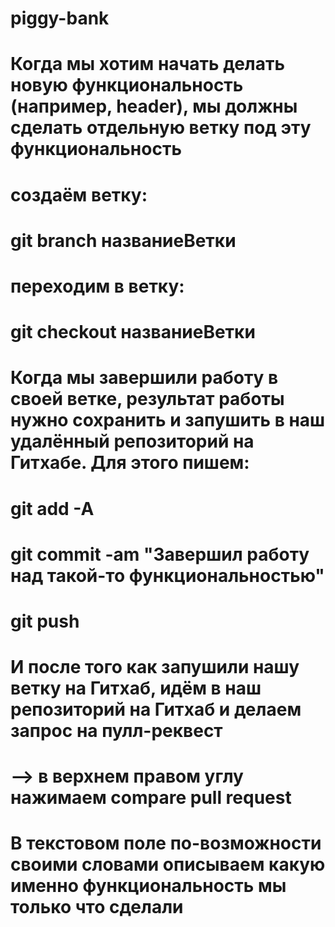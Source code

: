 # piggy-bank

# Когда мы хотим начать делать новую функциональность (например, header), мы должны сделать отдельную ветку под эту функциональность

# создаём ветку:

# git branch названиеВетки

# переходим в ветку:

# git checkout названиеВетки

#

# Когда мы завершили работу в своей ветке, результат работы нужно сохранить и запушить в наш удалённый репозиторий на Гитхабе. Для этого пишем:

# git add -A

# git commit -am "Завершил работу над такой-то функциональностью"

# git push

# И после того как запушили нашу ветку на Гитхаб, идём в наш репозиторий на Гитхаб и делаем запрос на пулл-реквест

# --> в верхнем правом углу нажимаем compare pull request

# В текстовом поле по-возможности своими словами описываем какую именно функциональность мы только что сделали
